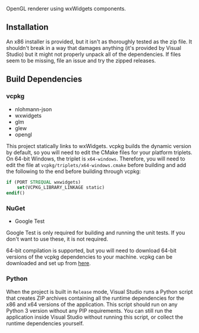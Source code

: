 OpenGL renderer using wxWidgets components.

## Installation
An x86 installer is provided, but it isn't as thoroughly tested as the zip file. It shouldn't break in a way that damages anything (it's provided by Visual Studio) but it might not properly unpack all of the dependencies. If files seem to be missing, file an issue and try the zipped releases.

## Build Dependencies
### vcpkg
* nlohmann-json
* wxwidgets
* glm
* glew
* opengl

This project statically links to wxWidgets. vcpkg builds the dynamic version by default, so you will need to edit the CMake files for your platform triplets. On 64-bit Windows, the triplet is `x64-windows`. Therefore, you will need to edit the file at `vcpkg/triplets/x64-windows.cmake` before building and add the following to the end before building through vcpkg:
```cmake
if (PORT STREQUAL wxwidgets)
	set(VCPKG_LIBRARY_LINKAGE static)
endif()
```

### NuGet
* Google Test

Google Test is only required for building and running the unit tests. If you don't want to use these, it is not required.

64-bit compilation is supported, but you will need to download 64-bit versions of the vcpkg dependencies to your machine. vcpkg can be downloaded and set up from [here](https://docs.microsoft.com/en-us/cpp/build/vcpkg).

### Python
When the project is built in `Release` mode, Visual Studio runs a Python script that creates ZIP archives containing all the runtime dependencies for the x86 and x64 versions of the application. This script should run on any Python 3 version without any PIP requirements. You can still run the application inside Visual Studio without running this script, or collect the runtime dependencies yourself.